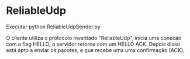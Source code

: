 # ReliableUdp


Executar python ReliableUdpSender.py

O cliente utiliza o protocolo inventado "ReliableUdp", inicia uma conexão com a flag HELLO,
o servidor retorna com um HELLO ACK. Depois disso está apto a enviar os pacotes, 
e que recebe uma uma confirmação (ACK).
